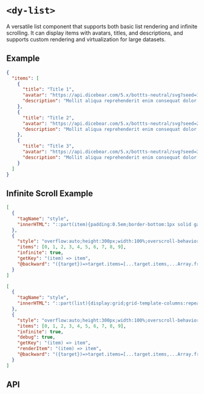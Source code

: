 # `<dy-list>`

A versatile list component that supports both basic list rendering and infinite scrolling. It can display items with avatars, titles, and descriptions, and supports custom rendering and virtualization for large datasets.

## Example

<gbp-example name="dy-list" src="https://esm.sh/duoyun-ui/elements/list">

```json
{
  "items": [
    {
      "title": "Title 1",
      "avatar": "https://api.dicebear.com/5.x/bottts-neutral/svg?seed=1",
      "description": "Mollit aliqua reprehenderit enim consequat dolor ipsum dolor excepteur veniam laborum aliqua."
    },
    {
      "title": "Title 2",
      "avatar": "https://api.dicebear.com/5.x/bottts-neutral/svg?seed=2",
      "description": "Mollit aliqua reprehenderit enim consequat dolor ipsum dolor excepteur veniam laborum aliqua."
    },
    {
      "title": "Title 3",
      "avatar": "https://api.dicebear.com/5.x/bottts-neutral/svg?seed=3",
      "description": "Mollit aliqua reprehenderit enim consequat dolor ipsum dolor excepteur veniam laborum aliqua."
    }
  ]
}
```

</gbp-example>

## Infinite Scroll Example

<gbp-example name="dy-list" src="https://esm.sh/duoyun-ui/elements/list">

```json
[
  {
    "tagName": "style",
    "innerHTML": "::part(item){padding:0.5em;border-bottom:1px solid gainsboro}"
  },
  {
    "style": "overflow:auto;height:300px;width:100%;overscroll-behavior:contain;text-align:center;",
    "items": [0, 1, 2, 3, 4, 5, 6, 7, 8, 9],
    "infinite": true,
    "getKey": "(item) => item",
    "@backward": "({target})=>target.items=[...target.items,...Array.from({length:150},(_,i)=>target.items.length+i)]"
  }
]
```

</gbp-example>

<gbp-example name="dy-list" src="https://esm.sh/duoyun-ui/elements/list">

```json
[
  {
    "tagName": "style",
    "innerHTML": "::part(list){display:grid;grid-template-columns:repeat(auto-fill,minmax(12em,1fr));gap:1em;}::part(item){font-size:3em;font-weight:bolder;aspect-ratio:1;border:1px solid gainsboro;display:flex;place-content:center;place-items:center;}"
  },
  {
    "style": "overflow:auto;height:300px;width:100%;overscroll-behavior:contain;",
    "items": [0, 1, 2, 3, 4, 5, 6, 7, 8, 9],
    "infinite": true,
    "debug": true,
    "getKey": "(item) => item",
    "renderItem": "(item) => item",
    "@backward": "({target})=>target.items=[...target.items,...Array.from({length:150},(_,i)=>target.items.length+i)]"
  }
]
```

</gbp-example>

## API

<gbp-api name="dy-list" src="/src/elements/list.ts"></gbp-api>
